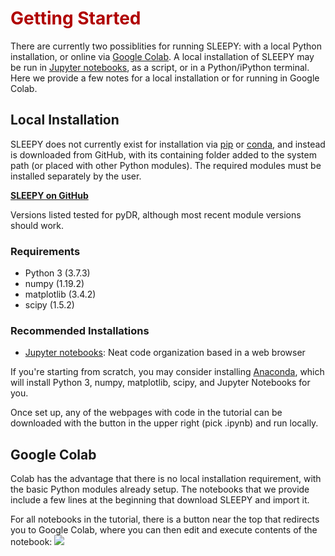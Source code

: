 # <font color="#B00000">Getting Started</font>

There are currently two possiblities for running SLEEPY: with a local Python installation, or online via [Google Colab](https://githubtocolab.com/alsinmr/SLEEPY_tutorial/blob/main/ColabTemplate.ipynb). A local installation of SLEEPY may be run in [Jupyter notebooks](https://jupyter.org/), as a script, or in a Python/iPython terminal. Here we provide a few notes for a local installation or for running in Google Colab.


## Local Installation
SLEEPY does not currently exist for installation via [pip](https://pypi.org/) or [conda](https://docs.conda.io/en/latest/), and instead is downloaded from GitHub, with its containing folder added to the system path (or placed with other Python modules). The required modules must be installed separately by the user.

[**SLEEPY on GitHub**](https://github.com/alsinmr/SLEEPY/)

Versions listed tested for pyDR, although most recent module versions should work.

### Requirements
* Python 3 (3.7.3)
* numpy (1.19.2)
* matplotlib (3.4.2) 
* scipy (1.5.2)

### Recommended Installations
* [Jupyter notebooks](https://jupyter.org/): Neat code organization based in a web browser

If you're starting from scratch, you may consider installing [Anaconda](https://anaconda.org), which will install Python 3, numpy, matplotlib, scipy, and Jupyter Notebooks for you. 

Once set up, any of the webpages with code in the tutorial can be downloaded with the button in the upper right (pick .ipynb) and run locally. 

## Google Colab
Colab has the advantage that there is no local installation requirement, with the basic Python modules already setup. The notebooks that we provide include a few lines at the beginning that download SLEEPY and import it.

For all notebooks in the tutorial, there is a button near the top that redirects you to Google Colab, where you can then edit and execute contents of the notebook: <a href="https://githubtocolab.com/alsinmr/SLEEPY_tutorial/blob/main/ColabTemplate.ipynb" target="_blank"><img src="https://colab.research.google.com/assets/colab-badge.svg"></a>